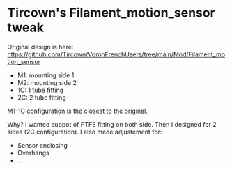 # Tircown's Filament_motion_sensor tweak

Original design is here: <https://github.com/Tircown/VoronFrenchUsers/tree/main/Mod/Filament_motion_sensor>

- M1: mounting side 1
- M2: mounting side 2
- 1C: 1 tube fitting
- 2C: 2 tube fitting

M1-1C configuration is the closest to the original.

Why?
I wanted suppot of PTFE fitting on both side. Then I designed for 2 sides (2C configuration).
I also made adjustement for:

- Sensor enclosing
- Overhangs
- ...
